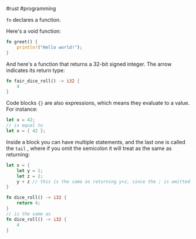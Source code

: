 #rust
#programming


`fn` declares a function.

Here's a void function:

```rust
fn greet() {
	println!("Hello world!");
}
```

And here's a function that returns a 32-bit signed integer. The arrow indicates its return type:

```rust
fn fair_dice_roll() -> i32 {
	4
}
```

Code blocks `{}` are also expressions, which means they evaluate to a value. For instance:
```rust
let x = 42;
// is equal to 
let x = { 42 };
```

Inside a block you can have multiple statements, and the last one is called the `tail` , where if you omit the semicolon it will treat as the same as returning:

```rust
let x = {
	let y = 1;
	let z = 2;
	y + z // this is the same as returning y+z, since the ; is omitted
}
```

```rust
fn dice_roll() -> i32 {
	return 4;
}
// is the same as
fn dice_roll() -> i32 {
	4
}
```

